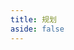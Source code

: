 ```yaml
---
title: 规划
aside: false
---
```


<todo-list :class="$style['todo-list']" :data="todoList" />

<script setup lang="ts">
import { reactive } from 'vue'
import TodoList from '../components/Todo-list.vue'

const todoList = reactive([
  {
    name: '重学 GIT。',
    desc: '被最近的冲突搞破防了，感觉自己不会 git 了',
    progress: 1
  },
  {
    name: '学习 MySQL。',
    progress: 0.2
  },
  {
    name: '服务端渲染 SSR。',
    desc: 'Nuxejs/Nextjs',
    progress: 0
  },
  {
    name: 'Nodejs。',
    progress: 0
  }
])
</script>

<style module>
  .todo-list {
    margin: 0 auto;
  }
</style>
